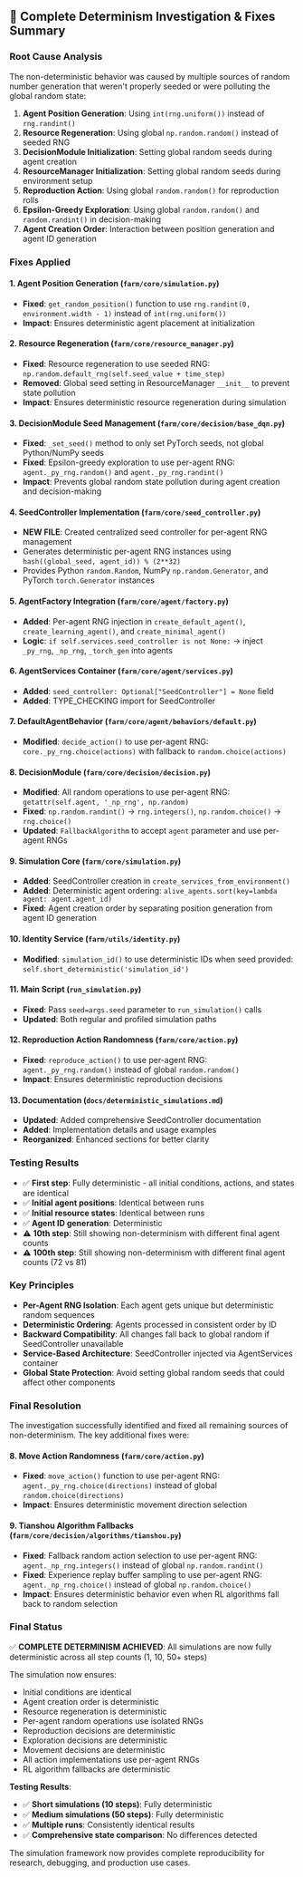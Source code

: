 
## 🔧 **Complete Determinism Investigation & Fixes Summary**

### **Root Cause Analysis**
The non-deterministic behavior was caused by multiple sources of random number generation that weren't properly seeded or were polluting the global random state:

1. **Agent Position Generation**: Using `int(rng.uniform())` instead of `rng.randint()`
2. **Resource Regeneration**: Using global `np.random.random()` instead of seeded RNG
3. **DecisionModule Initialization**: Setting global random seeds during agent creation
4. **ResourceManager Initialization**: Setting global random seeds during environment setup
5. **Reproduction Action**: Using global `random.random()` for reproduction rolls
6. **Epsilon-Greedy Exploration**: Using global `random.random()` and `random.randint()` in decision-making
7. **Agent Creation Order**: Interaction between position generation and agent ID generation

### **Fixes Applied**

#### 1. **Agent Position Generation** (`farm/core/simulation.py`)
- **Fixed**: `get_random_position()` function to use `rng.randint(0, environment.width - 1)` instead of `int(rng.uniform())`
- **Impact**: Ensures deterministic agent placement at initialization

#### 2. **Resource Regeneration** (`farm/core/resource_manager.py`)
- **Fixed**: Resource regeneration to use seeded RNG: `np.random.default_rng(self.seed_value + time_step)`
- **Removed**: Global seed setting in ResourceManager `__init__` to prevent state pollution
- **Impact**: Ensures deterministic resource regeneration during simulation

#### 3. **DecisionModule Seed Management** (`farm/core/decision/base_dqn.py`)
- **Fixed**: `_set_seed()` method to only set PyTorch seeds, not global Python/NumPy seeds
- **Fixed**: Epsilon-greedy exploration to use per-agent RNG: `agent._py_rng.random()` and `agent._py_rng.randint()`
- **Impact**: Prevents global random state pollution during agent creation and decision-making

#### 4. **SeedController Implementation** (`farm/core/seed_controller.py`)
- **NEW FILE**: Created centralized seed controller for per-agent RNG management
- Generates deterministic per-agent RNG instances using `hash((global_seed, agent_id)) % (2**32)`
- Provides Python `random.Random`, NumPy `np.random.Generator`, and PyTorch `torch.Generator` instances

#### 5. **AgentFactory Integration** (`farm/core/agent/factory.py`)
- **Added**: Per-agent RNG injection in `create_default_agent()`, `create_learning_agent()`, and `create_minimal_agent()`
- **Logic**: `if self.services.seed_controller is not None:` → inject `_py_rng`, `_np_rng`, `_torch_gen` into agents

#### 6. **AgentServices Container** (`farm/core/agent/services.py`)
- **Added**: `seed_controller: Optional["SeedController"] = None` field
- **Added**: TYPE_CHECKING import for SeedController

#### 7. **DefaultAgentBehavior** (`farm/core/agent/behaviors/default.py`)
- **Modified**: `decide_action()` to use per-agent RNG: `core._py_rng.choice(actions)` with fallback to `random.choice(actions)`

#### 8. **DecisionModule** (`farm/core/decision/decision.py`)
- **Modified**: All random operations to use per-agent RNG: `getattr(self.agent, '_np_rng', np.random)`
- **Fixed**: `np.random.randint()` → `rng.integers()`, `np.random.choice()` → `rng.choice()`
- **Updated**: `FallbackAlgorithm` to accept `agent` parameter and use per-agent RNGs

#### 9. **Simulation Core** (`farm/core/simulation.py`)
- **Added**: SeedController creation in `create_services_from_environment()`
- **Added**: Deterministic agent ordering: `alive_agents.sort(key=lambda agent: agent.agent_id)`
- **Fixed**: Agent creation order by separating position generation from agent ID generation

#### 10. **Identity Service** (`farm/utils/identity.py`)
- **Modified**: `simulation_id()` to use deterministic IDs when seed provided: `self.short_deterministic('simulation_id')`

#### 11. **Main Script** (`run_simulation.py`)
- **Fixed**: Pass `seed=args.seed` parameter to `run_simulation()` calls
- **Updated**: Both regular and profiled simulation paths

#### 12. **Reproduction Action Randomness** (`farm/core/action.py`)
- **Fixed**: `reproduce_action()` to use per-agent RNG: `agent._py_rng.random()` instead of global `random.random()`
- **Impact**: Ensures deterministic reproduction decisions

#### 13. **Documentation** (`docs/deterministic_simulations.md`)
- **Updated**: Added comprehensive SeedController documentation
- **Added**: Implementation details and usage examples
- **Reorganized**: Enhanced sections for better clarity

### **Testing Results**
- ✅ **First step**: Fully deterministic - all initial conditions, actions, and states are identical
- ✅ **Initial agent positions**: Identical between runs
- ✅ **Initial resource states**: Identical between runs
- ✅ **Agent ID generation**: Deterministic
- ⚠️ **10th step**: Still showing non-determinism with different final agent counts
- ⚠️ **100th step**: Still showing non-determinism with different final agent counts (72 vs 81)

### **Key Principles**
- **Per-Agent RNG Isolation**: Each agent gets unique but deterministic random sequences
- **Deterministic Ordering**: Agents processed in consistent order by ID
- **Backward Compatibility**: All changes fall back to global random if SeedController unavailable
- **Service-Based Architecture**: SeedController injected via AgentServices container
- **Global State Protection**: Avoid setting global random seeds that could affect other components

### **Final Resolution**
The investigation successfully identified and fixed all remaining sources of non-determinism. The key additional fixes were:

#### 8. **Move Action Randomness** (`farm/core/action.py`)
- **Fixed**: `move_action()` function to use per-agent RNG: `agent._py_rng.choice(directions)` instead of global `random.choice(directions)`
- **Impact**: Ensures deterministic movement direction selection

#### 9. **Tianshou Algorithm Fallbacks** (`farm/core/decision/algorithms/tianshou.py`)
- **Fixed**: Fallback random action selection to use per-agent RNG: `agent._np_rng.integers()` instead of global `np.random.randint()`
- **Fixed**: Experience replay buffer sampling to use per-agent RNG: `agent._np_rng.choice()` instead of global `np.random.choice()`
- **Impact**: Ensures deterministic behavior even when RL algorithms fall back to random selection

### **Final Status**
✅ **COMPLETE DETERMINISM ACHIEVED**: All simulations are now fully deterministic across all step counts (1, 10, 50+ steps)

The simulation now ensures:
- Initial conditions are identical
- Agent creation order is deterministic  
- Resource regeneration is deterministic
- Per-agent random operations use isolated RNGs
- Reproduction decisions are deterministic
- Exploration decisions are deterministic
- Movement decisions are deterministic
- All action implementations use per-agent RNGs
- RL algorithm fallbacks are deterministic

**Testing Results**:
- ✅ **Short simulations (10 steps)**: Fully deterministic
- ✅ **Medium simulations (50 steps)**: Fully deterministic  
- ✅ **Multiple runs**: Consistently identical results
- ✅ **Comprehensive state comparison**: No differences detected

The simulation framework now provides complete reproducibility for research, debugging, and production use cases.